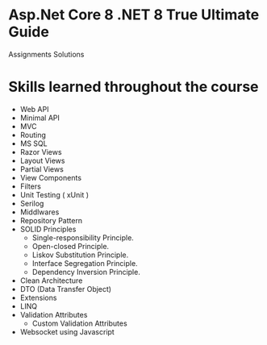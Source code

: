 # Asp.Net Core 8 .NET 8 True Ultimate Guide
Assignments Solutions

# Skills learned throughout the course
- Web API
- Minimal API
- MVC
- Routing
- MS SQL
- Razor Views
- Layout Views
- Partial Views
- View Components
- Filters
- Unit Testing ( xUnit )
- Serilog
- Middlwares
- Repository Pattern
- SOLID Principles
    - Single-responsibility Principle.
    - Open-closed Principle.
    - Liskov Substitution Principle.
    - Interface Segregation Principle.
    - Dependency Inversion Principle.
- Clean Architecture
- DTO (Data Transfer Object)
- Extensions
- LINQ
- Validation Attributes
    - Custom Validation Attributes
- Websocket using Javascript